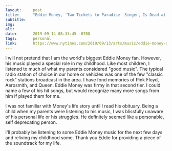 ```yaml
---
layout:     post
title:      "Eddie Money, 'Two Tickets to Paradise' Singer, Is Dead at 70"
subtitle:   
img:        
alt:        
date:       2019-09-14 08:33:45 -0700
tags:       personal
link:       https://www.nytimes.com/2019/09/13/arts/music/eddie-money-dead.html
---
```


I will not pretend that I am the world's biggest Eddie Money fan. However, his music played a special role in my childhood. Like most children, I listened to much of what my parents considered "good music". The typical radio station of choice in our home or vehicles was one of the few "classic rock" stations broadcast in the area. I have fond memories of Pink Floyd, Aerosmith, and Queen. Eddie Money was firmy in that second tier. I could name a few of his hit songs, but would recognize many more songs from him if played them for me.

I was not familiar with Money's life story until I read his obituary. Being a child when my parents were listening to his music, I was blissfully unaware of his personal life or his struggles. He definitely seemed like a personable, self deprecating person.

I'll probably be listening to some Eddie Money music for the next few days and reliving my childhood some. Thank you Eddie for providing a piece of the soundtrack for my life.